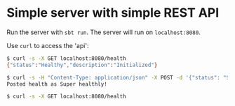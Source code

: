# Simple server with simple REST API

Run the server with `sbt run`. The server will run on `localhost:8080`.

Use `curl` to access the 'api':

```bash
$ curl -s -X GET localhost:8080/health
{"status":"Healthy","description":"Initialized"}

$ curl -s -H "Content-Type: application/json" -X POST -d '{"status": "Super healthly", "description": "This is the best server ever"}' localhost:8080/health
Posted health as Super healthly!

$ curl -s -X GET localhost:8080/health                                          {"status":"Super healthly","description":"This is the best server ever"}
```


